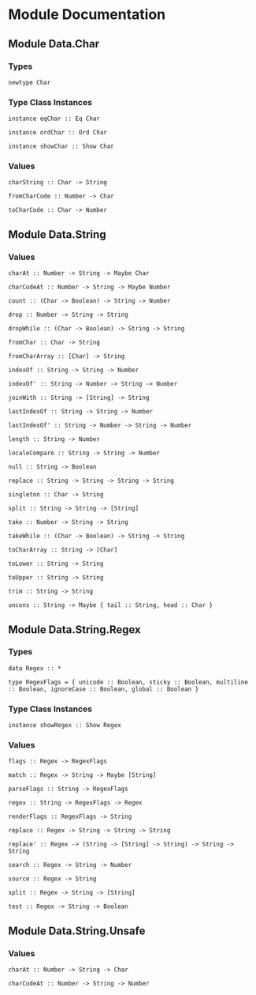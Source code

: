 # Module Documentation

## Module Data.Char

### Types

    newtype Char


### Type Class Instances

    instance eqChar :: Eq Char

    instance ordChar :: Ord Char

    instance showChar :: Show Char


### Values

    charString :: Char -> String

    fromCharCode :: Number -> Char

    toCharCode :: Char -> Number


## Module Data.String

### Values

    charAt :: Number -> String -> Maybe Char

    charCodeAt :: Number -> String -> Maybe Number

    count :: (Char -> Boolean) -> String -> Number

    drop :: Number -> String -> String

    dropWhile :: (Char -> Boolean) -> String -> String

    fromChar :: Char -> String

    fromCharArray :: [Char] -> String

    indexOf :: String -> String -> Number

    indexOf' :: String -> Number -> String -> Number

    joinWith :: String -> [String] -> String

    lastIndexOf :: String -> String -> Number

    lastIndexOf' :: String -> Number -> String -> Number

    length :: String -> Number

    localeCompare :: String -> String -> Number

    null :: String -> Boolean

    replace :: String -> String -> String -> String

    singleton :: Char -> String

    split :: String -> String -> [String]

    take :: Number -> String -> String

    takeWhile :: (Char -> Boolean) -> String -> String

    toCharArray :: String -> [Char]

    toLower :: String -> String

    toUpper :: String -> String

    trim :: String -> String

    uncons :: String -> Maybe { tail :: String, head :: Char }


## Module Data.String.Regex

### Types

    data Regex :: *

    type RegexFlags = { unicode :: Boolean, sticky :: Boolean, multiline :: Boolean, ignoreCase :: Boolean, global :: Boolean }


### Type Class Instances

    instance showRegex :: Show Regex


### Values

    flags :: Regex -> RegexFlags

    match :: Regex -> String -> Maybe [String]

    parseFlags :: String -> RegexFlags

    regex :: String -> RegexFlags -> Regex

    renderFlags :: RegexFlags -> String

    replace :: Regex -> String -> String -> String

    replace' :: Regex -> (String -> [String] -> String) -> String -> String

    search :: Regex -> String -> Number

    source :: Regex -> String

    split :: Regex -> String -> [String]

    test :: Regex -> String -> Boolean


## Module Data.String.Unsafe

### Values

    charAt :: Number -> String -> Char

    charCodeAt :: Number -> String -> Number